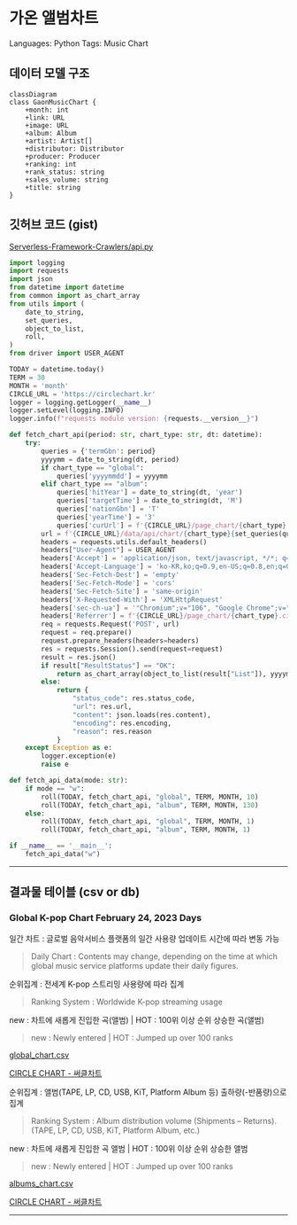 # 가온 앨범차트

Languages: Python
Tags: Music Chart

## 데이터 모델 구조

```mermaid
classDiagram
class GaonMusicChart {
    +month: int
    +link: URL
    +image: URL
    +album: Album
    +artist: Artist[]
    +distributor: Distributor
    +producer: Producer
    +ranking: int
    +rank_status: string
    +sales_volume: string
    +title: string
}
```

## 깃허브 코드 (gist)

[Serverless-Framework-Crawlers/api.py](https://github.com/AndrewDongminYoo/Serverless-Framework-Crawlers/blob/main/circle-chart/api.py)

```python
import logging
import requests
import json
from datetime import datetime
from common import as_chart_array
from utils import (
    date_to_string,
    set_queries,
    object_to_list,
    roll,
)
from driver import USER_AGENT

TODAY = datetime.today()
TERM = 30
MONTH = 'month'
CIRCLE_URL = 'https://circlechart.kr'
logger = logging.getLogger(__name__)
logger.setLevel(logging.INFO)
logger.info(f"requests module version: {requests.__version__}")

def fetch_chart_api(period: str, chart_type: str, dt: datetime):
    try:
        queries = {'termGbn': period}
        yyyymm = date_to_string(dt, period)
        if chart_type == "global":
            queries['yyyymmdd'] = yyyymm
        elif chart_type == "album":
            queries['hitYear'] = date_to_string(dt, 'year')
            queries['targetTime'] = date_to_string(dt, 'M')
            queries['nationGbn'] = 'T'
            queries['yearTime'] = '3'
            queries['curUrl'] = f'{CIRCLE_URL}/page_chart/{chart_type}.circle{set_queries(queries)}'
        url = f'{CIRCLE_URL}/data/api/chart/{chart_type}{set_queries(queries)}'
        headers = requests.utils.default_headers()
        headers["User-Agent"] = USER_AGENT
        headers['Accept'] = 'application/json, text/javascript, */*; q=0.01'
        headers['Accept-Language'] = 'ko-KR,ko;q=0.9,en-US;q=0.8,en;q=0.7'
        headers['Sec-Fetch-Dest'] = 'empty'
        headers['Sec-Fetch-Mode'] = 'cors'
        headers['Sec-Fetch-Site'] = 'same-origin'
        headers['X-Requested-With'] = 'XMLHttpRequest'
        headers['sec-ch-ua'] = '"Chromium";v="106", "Google Chrome";v="106", "Not;A=Brand";v="99"'
        headers['Referrer'] = f'{CIRCLE_URL}/page_chart/{chart_type}.circle'
        req = requests.Request('POST', url)
        request = req.prepare()
        request.prepare_headers(headers=headers)
        res = requests.Session().send(request=request)
        result = res.json()
        if result["ResultStatus"] == "OK":
            return as_chart_array(object_to_list(result["List"]), yyyymm, url)
        else:
            return {
                "status_code": res.status_code,
                "url": res.url,
                "content": json.loads(res.content),
                "encoding": res.encoding,
                "reason": res.reason
            }
    except Exception as e:
        logger.exception(e)
        raise e

def fetch_api_data(mode: str):
    if mode == "w":
        roll(TODAY, fetch_chart_api, "global", TERM, MONTH, 10)
        roll(TODAY, fetch_chart_api, "album", TERM, MONTH, 130)
    else:
        roll(TODAY, fetch_chart_api, "global", TERM, MONTH, 1)
        roll(TODAY, fetch_chart_api, "album", TERM, MONTH, 1)

if __name__ == '__main__':
    fetch_api_data("w")
```

---

## 결과물 테이블 (csv or db)

### Global K-pop Chart February 24, 2023 Days

일간 차트 : 글로벌 음악서비스 플랫폼의 일간 사용량 업데이트 시간에 따라 변동 가능

> Daily Chart : Contents may change, depending on the time at which global music service platforms update their daily figures.

순위집계 : 전세계 K-pop 스트리밍 사용량에 따라 집계

> Ranking System : Worldwide K-pop streaming usage

new : 차트에 새롭게 진입한 곡(앨범) | HOT : 100위 이상 순위 상승한 곡(앨범)

> new : Newly entered | HOT : Jumped up over 100 ranks

[global_chart.csv](https://github.com/AndrewDongminYoo/Serverless-Framework-Crawlers/blob/main/docs/크롤링%20스크래핑%20자동화테스트/완료된%20크롤링%20프로젝트/가온%20앨범차트/global_chart%20csv.csv)

[CIRCLE CHART - 써클차트](https://circlechart.kr/page_chart/global.circle?termGbn=day)

순위집계 : 앨범(TAPE, LP, CD, USB, KiT, Platform Album 등) 출하량(-반품량)으로 집계

> Ranking System : Album distribution volume (Shipments – Returns). (TAPE, LP, CD, USB, KiT, Platform Album, etc.)

new : 차트에 새롭게 진입한 곡 앨범 | HOT : 100위 이상 순위 상승한 앨범

> new : Newly entered | HOT : Jumped up over 100 ranks

[albums_chart.csv](https://github.com/AndrewDongminYoo/Serverless-Framework-Crawlers/blob/main/docs/크롤링%20스크래핑%20자동화테스트/완료된%20크롤링%20프로젝트/가온%20앨범차트/global_chart%20csv.csv)

[CIRCLE CHART - 써클차트](https://circlechart.kr/page_chart/album.circle)

---
